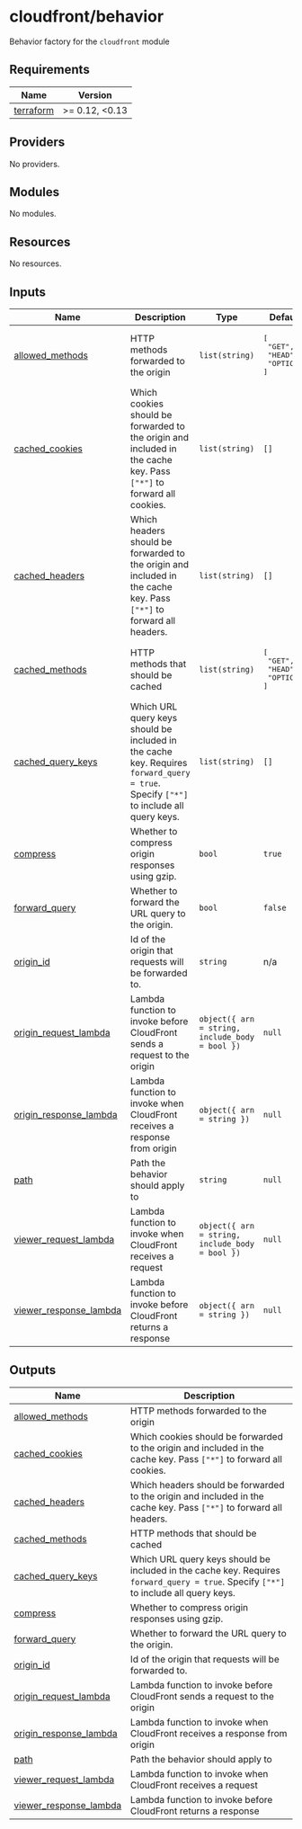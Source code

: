 # cloudfront/behavior

Behavior factory for the `cloudfront` module

<!-- BEGIN_TF_DOCS -->
## Requirements

| Name | Version |
|------|---------|
| <a name="requirement_terraform"></a> [terraform](#requirement\_terraform) | >= 0.12, <0.13 |

## Providers

No providers.

## Modules

No modules.

## Resources

No resources.

## Inputs

| Name | Description | Type | Default | Required |
|------|-------------|------|---------|:--------:|
| <a name="input_allowed_methods"></a> [allowed\_methods](#input\_allowed\_methods) | HTTP methods forwarded to the origin | `list(string)` | <pre>[<br>  "GET",<br>  "HEAD",<br>  "OPTIONS"<br>]</pre> | no |
| <a name="input_cached_cookies"></a> [cached\_cookies](#input\_cached\_cookies) | Which cookies should be forwarded to the origin and included in the cache key. Pass `["*"]` to forward all cookies. | `list(string)` | `[]` | no |
| <a name="input_cached_headers"></a> [cached\_headers](#input\_cached\_headers) | Which headers should be forwarded to the origin and included in the cache key. Pass `["*"]` to forward all headers. | `list(string)` | `[]` | no |
| <a name="input_cached_methods"></a> [cached\_methods](#input\_cached\_methods) | HTTP methods that should be cached | `list(string)` | <pre>[<br>  "GET",<br>  "HEAD",<br>  "OPTIONS"<br>]</pre> | no |
| <a name="input_cached_query_keys"></a> [cached\_query\_keys](#input\_cached\_query\_keys) | Which URL query keys should be included in the cache key. Requires `forward_query = true`. Specify `["*"]` to include all query keys. | `list(string)` | `[]` | no |
| <a name="input_compress"></a> [compress](#input\_compress) | Whether to compress origin responses using gzip. | `bool` | `true` | no |
| <a name="input_forward_query"></a> [forward\_query](#input\_forward\_query) | Whether to forward the URL query to the origin. | `bool` | `false` | no |
| <a name="input_origin_id"></a> [origin\_id](#input\_origin\_id) | Id of the origin that requests will be forwarded to. | `string` | n/a | yes |
| <a name="input_origin_request_lambda"></a> [origin\_request\_lambda](#input\_origin\_request\_lambda) | Lambda function to invoke before CloudFront sends a request to the origin | `object({ arn = string, include_body = bool })` | `null` | no |
| <a name="input_origin_response_lambda"></a> [origin\_response\_lambda](#input\_origin\_response\_lambda) | Lambda function to invoke when CloudFront receives a response from origin | `object({ arn = string })` | `null` | no |
| <a name="input_path"></a> [path](#input\_path) | Path the behavior should apply to | `string` | `null` | no |
| <a name="input_viewer_request_lambda"></a> [viewer\_request\_lambda](#input\_viewer\_request\_lambda) | Lambda function to invoke when CloudFront receives a request | `object({ arn = string, include_body = bool })` | `null` | no |
| <a name="input_viewer_response_lambda"></a> [viewer\_response\_lambda](#input\_viewer\_response\_lambda) | Lambda function to invoke before CloudFront returns a response | `object({ arn = string })` | `null` | no |

## Outputs

| Name | Description |
|------|-------------|
| <a name="output_allowed_methods"></a> [allowed\_methods](#output\_allowed\_methods) | HTTP methods forwarded to the origin |
| <a name="output_cached_cookies"></a> [cached\_cookies](#output\_cached\_cookies) | Which cookies should be forwarded to the origin and included in the cache key. Pass `["*"]` to forward all cookies. |
| <a name="output_cached_headers"></a> [cached\_headers](#output\_cached\_headers) | Which headers should be forwarded to the origin and included in the cache key. Pass `["*"]` to forward all headers. |
| <a name="output_cached_methods"></a> [cached\_methods](#output\_cached\_methods) | HTTP methods that should be cached |
| <a name="output_cached_query_keys"></a> [cached\_query\_keys](#output\_cached\_query\_keys) | Which URL query keys should be included in the cache key. Requires `forward_query = true`. Specify `["*"]` to include all query keys. |
| <a name="output_compress"></a> [compress](#output\_compress) | Whether to compress origin responses using gzip. |
| <a name="output_forward_query"></a> [forward\_query](#output\_forward\_query) | Whether to forward the URL query to the origin. |
| <a name="output_origin_id"></a> [origin\_id](#output\_origin\_id) | Id of the origin that requests will be forwarded to. |
| <a name="output_origin_request_lambda"></a> [origin\_request\_lambda](#output\_origin\_request\_lambda) | Lambda function to invoke before CloudFront sends a request to the origin |
| <a name="output_origin_response_lambda"></a> [origin\_response\_lambda](#output\_origin\_response\_lambda) | Lambda function to invoke when CloudFront receives a response from origin |
| <a name="output_path"></a> [path](#output\_path) | Path the behavior should apply to |
| <a name="output_viewer_request_lambda"></a> [viewer\_request\_lambda](#output\_viewer\_request\_lambda) | Lambda function to invoke when CloudFront receives a request |
| <a name="output_viewer_response_lambda"></a> [viewer\_response\_lambda](#output\_viewer\_response\_lambda) | Lambda function to invoke before CloudFront returns a response |
<!-- END_TF_DOCS -->
